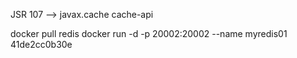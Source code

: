 JSR 107 --> javax.cache  cache-api

docker pull redis
docker run -d -p 20002:20002 --name myredis01 41de2cc0b30e


